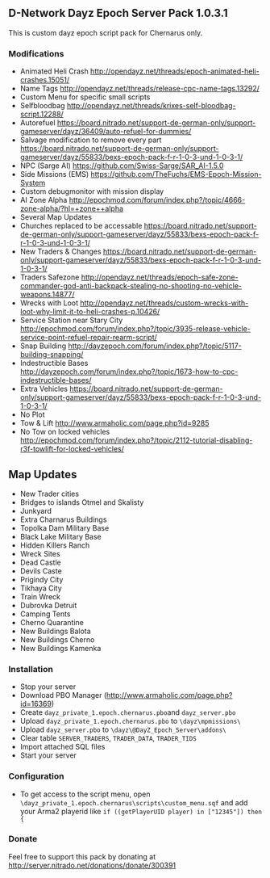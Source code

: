 ## D-Network Dayz Epoch Server Pack 1.0.3.1

This is custom dayz epoch script pack for Chernarus only. 

### Modifications

- Animated Heli Crash
http://opendayz.net/threads/epoch-animated-heli-crashes.15051/
- Name Tags
http://opendayz.net/threads/release-cpc-name-tags.13292/
- Custom Menu for specific small scripts
- Selfbloodbag
http://opendayz.net/threads/krixes-self-bloodbag-script.12288/
- Autorefuel
https://board.nitrado.net/support-de-german-only/support-gameserver/dayz/36409/auto-refuel-for-dummies/
- Salvage modification to remove every part
https://board.nitrado.net/support-de-german-only/support-gameserver/dayz/55833/bexs-epoch-pack-f-r-1-0-3-und-1-0-3-1/
- NPC (Sarge AI)
https://github.com/Swiss-Sarge/SAR_AI-1.5.0
- Side Missions (EMS)
https://github.com/TheFuchs/EMS-Epoch-Mission-System
- Custom debugmonitor with mission display
- AI Zone Alpha
http://epochmod.com/forum/index.php?/topic/4666-zone-alpha/?hl=+zone++alpha
- Several Map Updates
- Churches replaced to be accessable
https://board.nitrado.net/support-de-german-only/support-gameserver/dayz/55833/bexs-epoch-pack-f-r-1-0-3-und-1-0-3-1/
- New Traders & Changes
https://board.nitrado.net/support-de-german-only/support-gameserver/dayz/55833/bexs-epoch-pack-f-r-1-0-3-und-1-0-3-1/
- Traders Safezone
http://opendayz.net/threads/epoch-safe-zone-commander-god-anti-backpack-stealing-no-shooting-no-vehicle-weapons.14877/
- Wrecks with Loot
http://opendayz.net/threads/custom-wrecks-with-loot-why-limit-it-to-heli-crashes-p.10426/
- Service Station near Stary City
http://epochmod.com/forum/index.php?/topic/3935-release-vehicle-service-point-refuel-repair-rearm-script/
- Snap Building
http://dayzepoch.com/forum/index.php?/topic/5117-building-snapping/
- Indestructible Bases
http://dayzepoch.com/forum/index.php?/topic/1673-how-to-cpc-indestructible-bases/
- Extra Vehicles
https://board.nitrado.net/support-de-german-only/support-gameserver/dayz/55833/bexs-epoch-pack-f-r-1-0-3-und-1-0-3-1/
- No Plot 
- Tow & Lift
http://www.armaholic.com/page.php?id=9285
- No Tow on locked vehicles
http://epochmod.com/forum/index.php?/topic/2112-tutorial-disabling-r3f-towlift-for-locked-vehicles/

## Map Updates

- New Trader cities
- Bridges to islands Otmel and Skalisty
- Junkyard
- Extra Charnarus Buildings
- Topolka Dam Military Base
- Black Lake Military Base
- Hidden Killers Ranch
- Wreck Sites
- Dead Castle
- Devils Caste
- Prigindy City
- Tikhaya City
- Train Wreck
- Dubrovka Detruit
- Camping Tents 
- Cherno Quarantine
- New Buildings Balota
- New Buildings Cherno
- New Buildings Kamenka

### Installation

- Stop your server
- Download PBO Manager (http://www.armaholic.com/page.php?id=16369)
- Create ```dayz_private_1.epoch.chernarus.pbo```and ```dayz_server.pbo```
- Upload ```dayz_private_1.epoch.chernarus.pbo``` to ```\dayz\mpmissions\```
- Upload ```dayz_server.pbo``` to ```\dayz\@DayZ_Epoch_Server\addons\```
- Clear table ```SERVER_TRADERS```, ```TRADER_DATA```, ```TRADER_TIDS```
- Import attached SQL files
- Start your server

### Configuration

- To get access to the script menu, open ```\dayz_private_1.epoch.chernarus\scripts\custom_menu.sqf``` and add your Arma2 playerid like ```if ((getPlayerUID player) in ["12345"]) then {```

### Donate

Feel free to support this pack by donating at http://server.nitrado.net/donations/donate/300391